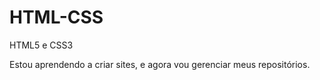 # HTML-CSS
 HTML5 e CSS3

 Estou aprendendo a criar sites, e agora vou gerenciar meus repositórios.
